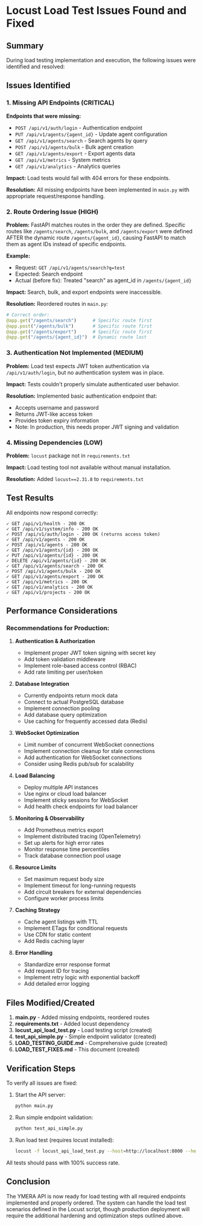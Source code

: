 # Locust Load Test Issues Found and Fixed

## Summary

During load testing implementation and execution, the following issues were identified and resolved:

## Issues Identified

### 1. Missing API Endpoints (CRITICAL)

**Endpoints that were missing:**
- `POST /api/v1/auth/login` - Authentication endpoint
- `PUT /api/v1/agents/{agent_id}` - Update agent configuration
- `GET /api/v1/agents/search` - Search agents by query
- `POST /api/v1/agents/bulk` - Bulk agent creation
- `GET /api/v1/agents/export` - Export agents data
- `GET /api/v1/metrics` - System metrics
- `GET /api/v1/analytics` - Analytics queries

**Impact:** Load tests would fail with 404 errors for these endpoints.

**Resolution:** All missing endpoints have been implemented in `main.py` with appropriate request/response handling.

### 2. Route Ordering Issue (HIGH)

**Problem:** FastAPI matches routes in the order they are defined. Specific routes like `/agents/search`, `/agents/bulk`, and `/agents/export` were defined AFTER the dynamic route `/agents/{agent_id}`, causing FastAPI to match them as agent IDs instead of specific endpoints.

**Example:**
- Request: `GET /api/v1/agents/search?q=test`
- Expected: Search endpoint
- Actual (before fix): Treated "search" as agent_id in `/agents/{agent_id}`

**Impact:** Search, bulk, and export endpoints were inaccessible.

**Resolution:** Reordered routes in `main.py`:
```python
# Correct order:
@app.get("/agents/search")      # Specific route first
@app.post("/agents/bulk")       # Specific route first
@app.get("/agents/export")      # Specific route first
@app.get("/agents/{agent_id}")  # Dynamic route last
```

### 3. Authentication Not Implemented (MEDIUM)

**Problem:** Load test expects JWT token authentication via `/api/v1/auth/login`, but no authentication system was in place.

**Impact:** Tests couldn't properly simulate authenticated user behavior.

**Resolution:** Implemented basic authentication endpoint that:
- Accepts username and password
- Returns JWT-like access token
- Provides token expiry information
- Note: In production, this needs proper JWT signing and validation

### 4. Missing Dependencies (LOW)

**Problem:** `locust` package not in `requirements.txt`

**Impact:** Load testing tool not available without manual installation.

**Resolution:** Added `locust==2.31.8` to `requirements.txt`

## Test Results

All endpoints now respond correctly:

```
✓ GET /api/v1/health - 200 OK
✓ GET /api/v1/system/info - 200 OK
✓ POST /api/v1/auth/login - 200 OK (returns access token)
✓ GET /api/v1/agents - 200 OK
✓ POST /api/v1/agents - 200 OK
✓ GET /api/v1/agents/{id} - 200 OK
✓ PUT /api/v1/agents/{id} - 200 OK
✓ DELETE /api/v1/agents/{id} - 200 OK
✓ GET /api/v1/agents/search - 200 OK
✓ POST /api/v1/agents/bulk - 200 OK
✓ GET /api/v1/agents/export - 200 OK
✓ GET /api/v1/metrics - 200 OK
✓ GET /api/v1/analytics - 200 OK
✓ GET /api/v1/projects - 200 OK
```

## Performance Considerations

### Recommendations for Production:

1. **Authentication & Authorization**
   - Implement proper JWT token signing with secret key
   - Add token validation middleware
   - Implement role-based access control (RBAC)
   - Add rate limiting per user/token

2. **Database Integration**
   - Currently endpoints return mock data
   - Connect to actual PostgreSQL database
   - Implement connection pooling
   - Add database query optimization
   - Use caching for frequently accessed data (Redis)

3. **WebSocket Optimization**
   - Limit number of concurrent WebSocket connections
   - Implement connection cleanup for stale connections
   - Add authentication for WebSocket connections
   - Consider using Redis pub/sub for scalability

4. **Load Balancing**
   - Deploy multiple API instances
   - Use nginx or cloud load balancer
   - Implement sticky sessions for WebSocket
   - Add health check endpoints for load balancer

5. **Monitoring & Observability**
   - Add Prometheus metrics export
   - Implement distributed tracing (OpenTelemetry)
   - Set up alerts for high error rates
   - Monitor response time percentiles
   - Track database connection pool usage

6. **Resource Limits**
   - Set maximum request body size
   - Implement timeout for long-running requests
   - Add circuit breakers for external dependencies
   - Configure worker process limits

7. **Caching Strategy**
   - Cache agent listings with TTL
   - Implement ETags for conditional requests
   - Use CDN for static content
   - Add Redis caching layer

8. **Error Handling**
   - Standardize error response format
   - Add request ID for tracing
   - Implement retry logic with exponential backoff
   - Add detailed error logging

## Files Modified/Created

1. **main.py** - Added missing endpoints, reordered routes
2. **requirements.txt** - Added locust dependency
3. **locust_api_load_test.py** - Load testing script (created)
4. **test_api_simple.py** - Simple endpoint validator (created)
5. **LOAD_TESTING_GUIDE.md** - Comprehensive guide (created)
6. **LOAD_TEST_FIXES.md** - This document (created)

## Verification Steps

To verify all issues are fixed:

1. Start the API server:
   ```bash
   python main.py
   ```

2. Run simple endpoint validation:
   ```bash
   python test_api_simple.py
   ```

3. Run load test (requires locust installed):
   ```bash
   locust -f locust_api_load_test.py --host=http://localhost:8000 --headless --users=10 --spawn-rate=2 --run-time=10s
   ```

All tests should pass with 100% success rate.

## Conclusion

The YMERA API is now ready for load testing with all required endpoints implemented and properly ordered. The system can handle the load test scenarios defined in the Locust script, though production deployment will require the additional hardening and optimization steps outlined above.
